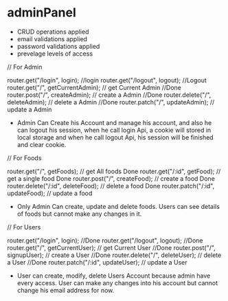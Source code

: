 # adminPanel


- CRUD operations applied
- email validations applied
- password validations applied
- prevelage levels of access

// For Admin 

router.get("/login", login);	 //login
router.get("/logout", logout);	 //Logout
router.get("/", getCurrentAdmin); // get Current Admin //Done
router.post("/", createAdmin); // create a Admin  //Done
router.delete("/", deleteAdmin); // delete a Admin  //Done
router.patch("/", updateAdmin); // update a Admin

- Admin Can Create his Account and manage his account, and also he can logout his session, when he call login  Api, a cookie will stored in local storage and when he call logout Api, his session will be finished and clear cookie.


// For Foods 

router.get("/", getFoods); // get All foods     Done
router.get("/:id", getFood); // get a single food     Done
router.post("/", createFood); // create a food           Done
router.delete("/:id", deleteFood); // delete a food     Done
router.patch("/:id", updateFood); // update a food

- Only Admin Can create, update and delete foods. Users can see details of foods but cannot make any changes in it.


// For Users

router.get("/login", login); //Done
router.get("/logout", logout); //Done
router.get("/", getCurrentUser); // get Current User //Done
router.post("/", signupUser); // create a User  //Done
router.delete("/", deleteUser); // delete a User  //Done
router.patch("/:id", updateUser); // update a User

- User can create, modify, delete Users Account because admin have every access. User can make any changes into his account but cannot change his email address for now.







